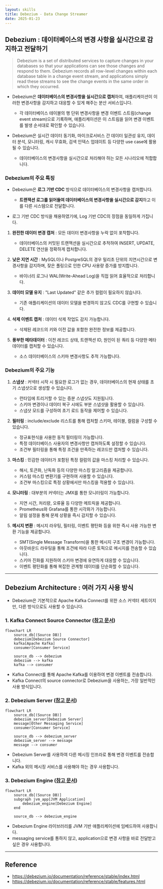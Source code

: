 ```yaml
---
layout: skills
title: Debezium - Data Change Streamer
date: 2025-01-23
---
```





## Debezium : 데이터베이스의 변경 사항을 실시간으로 감지하고 전달하기

> Debezium is a set of distributed services to capture changes in your databases so that your applications can see those changes and respond to them. Debezium records all row-level changes within each database table in a change event stream, and applications simply read these streams to see the change events in the same order in which they occurred.

- Debezium은 **데이터베이스의 변경사항을 실시간으로 캡처**하여, 애플리케이션이 이러한 변경사항을 감지하고 대응할 수 있게 해주는 분산 서비스입니다.
    - 각 데이터베이스 테이블의 행 단위 변경사항을 변경 이벤트 스트림(change event stream)으로 기록하며, 애플리케이션은 이 스트림을 읽어 변경 이벤트를 발생 순서대로 확인할 수 있습니다.

- Debezium은 실시간 데이터 동기화, 마이크로서비스 간 데이터 일관성 유지, 데이터 분석, 모니터링, 캐시 무효화, 검색 인덱스 업데이트 등 다양한 use case에 활용될 수 있습니다.
    - 데이터베이스의 변경사항을 실시간으로 처리해야 하는 모든 시나리오에 적합합니다.


### Debezium의 주요 특징

- Debezium은 **로그 기반 CDC** 방식으로 데이터베이스의 변경사항을 캡처합니다.
    - **트랜잭션 로그를 읽어들여 데이터베이스의 변경사항을 실시간으로 감지**하고 이를 다른 시스템으로 전달합니다.

- 로그 기반 CDC 방식을 채용하였기에, Log 기반 CDC의 장점을 동일하게 가집니다.

1. **완전한 데이터 변경 캡처** : 모든 데이터 변경사항을 누락 없이 포착합니다.
    - 데이터베이스의 커밋된 트랜잭션을 실시간으로 추적하여 INSERT, UPDATE, DELETE 연산을 정확하게 캡처합니다.

2. **낮은 지연 시간** : MySQL이나 PostgreSQL의 경우 밀리초 단위의 지연시간으로 변경사항을 감지하며, 잦은 폴링으로 인한 CPU 사용량 증가를 방지합니다.
    - 바이너리 로그나 WAL(Write-Ahead Log)을 직접 읽어 효율적으로 처리합니다.

3. **데이터 모델 유지** : "Last Updated" 같은 추가 컬럼이 필요하지 않습니다.
    - 기존 애플리케이션의 데이터 모델을 변경하지 않고도 CDC를 구현할 수 있습니다.

4. **삭제 이벤트 캡처** : 데이터 삭제 작업도 감지 가능합니다.
    - 삭제된 레코드의 키와 이전 값을 포함한 완전한 정보를 제공합니다.

5. **풍부한 메타데이터** : 이전 레코드 상태, 트랜잭션 ID, 원인이 된 쿼리 등 다양한 메타데이터를 캡처할 수 있습니다.
    - 소스 데이터베이스의 스키마 변경사항도 추적 가능합니다.


### Debezium의 주요 기능

1. **스냅샷** : 커넥터 시작 시 필요한 로그가 없는 경우, 데이터베이스의 현재 상태를 초기 스냅샷으로 생성할 수 있습니다.
    - 런타임에 트리거할 수 있는 증분 스냅샷도 지원됩니다.
    - 스키마 변경이나 데이터 복구 시에도 부분 스냅샷을 활용할 수 있습니다.
    - 스냅샷 모드를 구성하여 초기 로드 동작을 제어할 수 있습니다.

2. **필터링** : include/exclude 리스트를 통해 캡처할 스키마, 테이블, 컬럼을 구성할 수 있습니다.
    - 정규표현식을 사용한 동적 필터링이 가능합니다.
    - 특정 데이터베이스 사용자의 변경사항만 캡처하도록 설정할 수 있습니다.
    - 조건부 필터링을 통해 특정 조건을 만족하는 레코드만 캡처할 수 있습니다.

3. **마스킹** : 민감한 데이터가 포함된 특정 컬럼의 값을 마스킹 처리할 수 있습니다.
    - 해시, 토큰화, 난독화 등의 다양한 마스킹 알고리즘을 제공합니다.
    - 커스텀 마스킹 변환기를 구현하여 사용할 수 있습니다.
    - 조건부 마스킹으로 특정 상황에서만 마스킹을 적용할 수 있습니다.

4. **모니터링** : 대부분의 커넥터는 JMX를 통한 모니터링이 가능합니다.
    - 지연 시간, 처리량, 오류율 등 다양한 메트릭을 제공합니다.
    - Prometheus와 Grafana를 통한 시각화가 가능합니다.
    - 알림 설정을 통해 문제 상황을 즉시 감지할 수 있습니다.

5. **메시지 변환** : 메시지 라우팅, 필터링, 이벤트 평탄화 등을 위한 즉시 사용 가능한 변환 기능을 제공합니다.
    - SMT(Single Message Transform)을 통한 메시지 구조 변경이 가능합니다.
    - 아웃바운드 라우팅을 통해 조건에 따라 다른 토픽으로 메시지를 전송할 수 있습니다.
    - 스키마 진화를 지원하여 스키마 변경에 유연하게 대응할 수 있습니다.
    - 이벤트 평탄화를 통해 복잡한 관계형 데이터를 단순화할 수 있습니다.




---




## Debezium Architecture : 여러 가지 사용 방식

- Debezium은 기본적으로 Apache Kafka Connect를 위한 소스 커넥터 세트이지만, 다른 방식으로도 사용할 수 있습니다.


### 1. Kafka Connect Source Connector ([참고 문서](https://debezium.io/documentation/reference/stable/architecture.html))

```mermaid
flowchart LR
    source_db[(Source DB)]
    debezium[Debezium Source Connector]
    kafka[Apache Kafka]
    consumer[Consumer Service]

    source_db --> debezium
    debezium --> kafka
    kafka --> consumer
```

- Kafka Connect를 통해 Apache Kafka를 이용하여 변경 이벤트를 전송합니다.
- Kafka Connect의 source connector로 Debezium을 사용하는, 가장 일반적인 사용 방식입니다.


### 2. Debezium Server ([참고 문서](https://debezium.io/documentation/reference/stable/operations/debezium-server.html))

```mermaid
flowchart LR
    source_db[(Source DB)]
    debezium_server[Debezium Server]
    message[Other Messaging Service]
    consumer[Consumer Service]

    source_db --> debezium_server
    debezium_server --> message
    message --> consumer
```

- Debezium Server를 사용하여 다른 메시징 인프라로 통해 변경 이벤트를 전송합니다.
- Kafka 외의 메시징 서비스를 사용해야 하는 경우 사용합니다.


### 3. Debezium Engine ([참고 문서](https://debezium.io/documentation/reference/stable/development/engine.html))

```mermaid
flowchart LR
    source_db[(Source DB)]
    subgraph jvm_app[JVM Application]
        debezium_engine[Debezium Engine]
    end

    source_db --> debezium_engine
```

- Debezium Engine 라이브러리를 JVM 기반 애플리케이션에 임베드하여 사용합니다.
- messaging service를 통하지 않고, application으로 변경 사항을 바로 전달받고 싶은 경우 사용합니다.




---




## Reference

- <https://debezium.io/documentation/reference/stable/index.html>
- <https://debezium.io/documentation/reference/stable/features.html>
